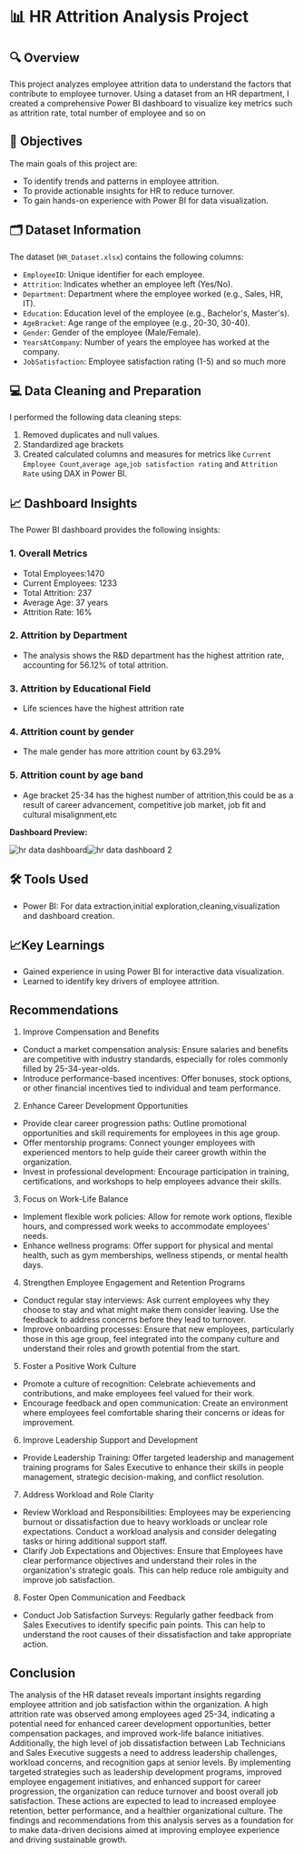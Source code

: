 # 📊 HR Attrition Analysis Project

## 🔍 Overview
This project analyzes employee attrition data to understand the factors that contribute to employee turnover. Using a dataset from an HR department, I created a comprehensive Power BI dashboard to visualize key metrics such as attrition rate, total number of employee and so on

## 🎯 Objectives
The main goals of this project are:
- To identify trends and patterns in employee attrition.
- To provide actionable insights for HR to reduce turnover.
- To gain hands-on experience with Power BI for data visualization.

## 🗂️ Dataset Information
The dataset (`HR_Dataset.xlsx`) contains the following columns:
- `EmployeeID`: Unique identifier for each employee.
- `Attrition`: Indicates whether an employee left (Yes/No).
- `Department`: Department where the employee worked (e.g., Sales, HR, IT).
- `Education`: Education level of the employee (e.g., Bachelor's, Master's).
- `AgeBracket`: Age range of the employee (e.g., 20-30, 30-40).
- `Gender`: Gender of the employee (Male/Female).
- `YearsAtCompany`: Number of years the employee has worked at the company.
- `JobSatisfaction`: Employee satisfaction rating (1-5) and so much more

## 💻 Data Cleaning and Preparation
I performed the following data cleaning steps:
1. Removed duplicates and null values.
2. Standardized age brackets
3. Created calculated columns and measures for metrics like `Current Employee Count`,`average age`,`job satisfaction rating` and `Attrition Rate` using DAX in Power BI.

## 📈 Dashboard Insights
The Power BI dashboard provides the following insights:
### 1. Overall Metrics
- Total Employees:1470
- Current Employees: 1233
- Total Attrition: 237
- Average Age: 37 years
- Attrition Rate: 16%

### 2. Attrition by Department
- The analysis shows the R&D department has the highest attrition rate, accounting for 56.12% of total attrition.

### 3. Attrition by Educational Field
- Life sciences have the highest attrition rate

### 4. Attrition count by gender
- The male gender has more attrition count by 63.29%

### 5. Attrition count by age band
- Age bracket 25-34 has the highest number of attrition,this could be as a result of career advancement, competitive job market, job fit and cultural misalignment,etc

**Dashboard Preview:**

![hr data dashboard](https://github.com/user-attachments/assets/43082766-c11f-444c-afae-4fc72f7415cc)![hr data dashboard 2](https://github.com/user-attachments/assets/46afab6c-90ae-4676-ade1-9f47c1ba1fcc)



## 🛠️ Tools Used
 - Power BI: For data extraction,initial exploration,cleaning,visualization and dashboard creation.

## 📈Key Learnings
 - Gained experience in using Power BI for interactive data visualization.
 - Learned to identify key drivers of employee attrition.

## Recommendations
1. Improve Compensation and Benefits
  - Conduct a market compensation analysis: Ensure salaries and benefits are competitive with industry standards, especially for roles commonly filled by 25-34-year-olds.
  - Introduce performance-based incentives: Offer bonuses, stock options, or other financial incentives tied to individual and team performance.

2. Enhance Career Development Opportunities
 - Provide clear career progression paths: Outline promotional opportunities and skill requirements for employees in this age group.
 - Offer mentorship programs: Connect younger employees with experienced mentors to help guide their career growth within the organization.
 - Invest in professional development: Encourage participation in training, certifications, and workshops to help employees advance their skills.

3. Focus on Work-Life Balance
 -  Implement flexible work policies: Allow for remote work options, flexible hours, and compressed work weeks to accommodate employees' needs.
 -  Enhance wellness programs: Offer support for physical and mental health, such as gym memberships, wellness stipends, or mental health days.

4. Strengthen Employee Engagement and Retention Programs
 -  Conduct regular stay interviews: Ask current employees why they choose to stay and what might make them consider leaving. Use the feedback to address concerns before they lead to turnover.
 -  Improve onboarding processes: Ensure that new employees, particularly those in this age group, feel integrated into the company culture and understand their roles and growth potential from the start.

5. Foster a Positive Work Culture
 -  Promote a culture of recognition: Celebrate achievements and contributions, and make employees feel valued for their work.
 -  Encourage feedback and open communication: Create an environment where employees feel comfortable sharing their concerns or ideas for improvement.
   
6.  Improve Leadership Support and Development
-   Provide Leadership Training: Offer targeted leadership and management training programs for Sales Executive to enhance their skills in people management, strategic decision-making, and conflict             resolution.

7. Address Workload and Role Clarity
-  Review Workload and Responsibilities: Employees may be experiencing burnout or dissatisfaction due to heavy workloads or unclear role expectations. Conduct a workload analysis and consider                  delegating tasks or hiring additional support staff.
-  Clarify Job Expectations and Objectives: Ensure that Employees have clear performance objectives and understand their roles in the organization's strategic goals. This can help reduce role                  ambiguity and improve job satisfaction.


8. Foster Open Communication and Feedback
-  Conduct Job Satisfaction Surveys: Regularly gather feedback from Sales Executives to identify specific pain points. This can help to understand the root causes of their dissatisfaction and take             appropriate action.


## Conclusion
The analysis of the HR dataset reveals important insights regarding employee attrition and job satisfaction within the organization. A high attrition rate was observed among employees aged 25-34, indicating a potential need for enhanced career development opportunities, better compensation packages, and improved work-life balance initiatives. Additionally, the high level of job dissatisfaction between Lab Technicians and Sales Executive suggests a need to address leadership challenges, workload concerns, and recognition gaps at senior levels.
By implementing targeted strategies such as leadership development programs, improved employee engagement initiatives, and enhanced support for career progression, the organization can reduce turnover and boost overall job satisfaction. These actions are expected to lead to increased employee retention, better performance, and a healthier organizational culture.
The findings and recommendations from this analysis serves as a foundation for to make data-driven decisions aimed at improving employee experience and driving sustainable growth.
    
